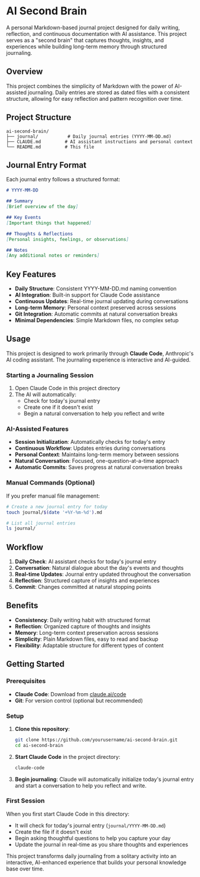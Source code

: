 # AI Second Brain

A personal Markdown-based journal project designed for daily writing, reflection, and continuous documentation with AI assistance. This project serves as a "second brain" that captures thoughts, insights, and experiences while building long-term memory through structured journaling.

## Overview

This project combines the simplicity of Markdown with the power of AI-assisted journaling. Daily entries are stored as dated files with a consistent structure, allowing for easy reflection and pattern recognition over time.

## Project Structure

```
ai-second-brain/
├── journal/           # Daily journal entries (YYYY-MM-DD.md)
├── CLAUDE.md         # AI assistant instructions and personal context
└── README.md         # This file
```

## Journal Entry Format

Each journal entry follows a structured format:

```markdown
# YYYY-MM-DD

## Summary
[Brief overview of the day]

## Key Events
[Important things that happened]

## Thoughts & Reflections
[Personal insights, feelings, or observations]

## Notes
[Any additional notes or reminders]
```

## Key Features

- **Daily Structure**: Consistent YYYY-MM-DD.md naming convention
- **AI Integration**: Built-in support for Claude Code assistance
- **Continuous Updates**: Real-time journal updating during conversations
- **Long-term Memory**: Personal context preserved across sessions
- **Git Integration**: Automatic commits at natural conversation breaks
- **Minimal Dependencies**: Simple Markdown files, no complex setup

## Usage

This project is designed to work primarily through **Claude Code**, Anthropic's AI coding assistant. The journaling experience is interactive and AI-guided.

### Starting a Journaling Session

1. Open Claude Code in this project directory
2. The AI will automatically:
   - Check for today's journal entry
   - Create one if it doesn't exist
   - Begin a natural conversation to help you reflect and write

### AI-Assisted Features

- **Session Initialization**: Automatically checks for today's entry
- **Continuous Workflow**: Updates entries during conversations  
- **Personal Context**: Maintains long-term memory between sessions
- **Natural Conversation**: Focused, one-question-at-a-time approach
- **Automatic Commits**: Saves progress at natural conversation breaks

### Manual Commands (Optional)

If you prefer manual file management:

```bash
# Create a new journal entry for today
touch journal/$(date '+%Y-%m-%d').md

# List all journal entries
ls journal/
```

## Workflow

1. **Daily Check**: AI assistant checks for today's journal entry
2. **Conversation**: Natural dialogue about the day's events and thoughts
3. **Real-time Updates**: Journal entry updated throughout the conversation
4. **Reflection**: Structured capture of insights and experiences
5. **Commit**: Changes committed at natural stopping points

## Benefits

- **Consistency**: Daily writing habit with structured format
- **Reflection**: Organized capture of thoughts and insights
- **Memory**: Long-term context preservation across sessions
- **Simplicity**: Plain Markdown files, easy to read and backup
- **Flexibility**: Adaptable structure for different types of content

## Getting Started

### Prerequisites

- **Claude Code**: Download from [claude.ai/code](https://claude.ai/code)
- **Git**: For version control (optional but recommended)

### Setup

1. **Clone this repository**:
   ```bash
   git clone https://github.com/yourusername/ai-second-brain.git
   cd ai-second-brain
   ```

2. **Start Claude Code** in the project directory:
   ```bash
   claude-code
   ```

3. **Begin journaling**: Claude will automatically initialize today's journal entry and start a conversation to help you reflect and write.

### First Session

When you first start Claude Code in this directory:
- It will check for today's journal entry (`journal/YYYY-MM-DD.md`)
- Create the file if it doesn't exist
- Begin asking thoughtful questions to help you capture your day
- Update the journal in real-time as you share thoughts and experiences

This project transforms daily journaling from a solitary activity into an interactive, AI-enhanced experience that builds your personal knowledge base over time.